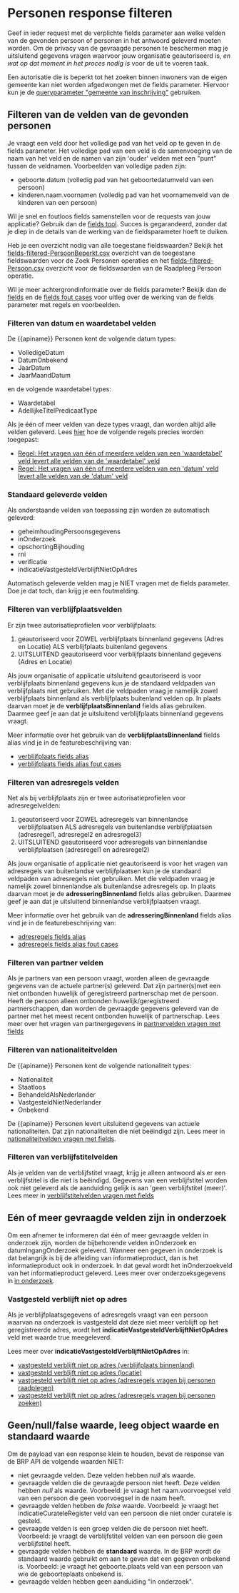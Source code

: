# Personen response filteren

Geef in ieder request met de verplichte fields parameter aan welke velden van de gevonden persoon of personen in het antwoord geleverd moeten worden. Om de privacy van de gevraagde personen te beschermen mag je uitsluitend gegevens vragen waarvoor jouw organisatie geautoriseerd is, *en wat op dat moment in het proces nodig is* voor de uit te voeren taak. 

Een autorisatie die is beperkt tot het zoeken binnen inwoners van de eigen gemeente kan niet worden afgedwongen met de fields parameter. Hiervoor kun je de [queryparameter "gemeente van inschrijving"](./Personen-zoeken-en-raadplegen) gebruiken. 

## Filteren van de velden van de gevonden personen

Je vraagt een veld door het volledige pad van het veld op te geven in de fields parameter. Het volledige pad van een veld is de samenvoeging van de naam van het veld en de namen van zijn 'ouder' velden met een "punt" tussen de veldnamen. Voorbeelden van volledige paden zijn:

- geboorte.datum (volledig pad van het geboortedatumveld van een persoon)
- kinderen.naam.voornamen (volledig pad van het voornamenveld van de kinderen van een persoon)

Wil je snel en foutloos fields samenstellen voor de requests van jouw applicatie? Gebruik dan de [fields tool](./fields-samenstellen). Succes is gegarandeerd, zonder dat je diep in de details van de werking van de fieldsparameter hoeft te duiken. 

Heb je een overzicht nodig van alle toegestane fieldswaarden? Bekijk het [fields-filtered-PersoonBeperkt.csv]({{persoonBeperktFieldsCsvUrl}}) overzicht van de toegestane fieldswaarden voor de Zoek Personen operaties en het [fields-filtered-Persoon.csv]({{persoonFieldsCsvUrl}}) overzicht voor de fieldswaarden van de Raadpleeg Persoon operatie.

Wil je meer achtergrondinformatie over de fields parameter? Bekijk dan de [fields](../features/fields.feature) en de [fields fout cases](../features/fields-fout-cases.feature) voor uitleg over de werking van de fields parameter met regels en voorbeelden. 

### Filteren van datum en waardetabel velden

De {{apiname}} Personen kent de volgende datum types:

- VolledigeDatum
- DatumOnbekend
- JaarDatum
- JaarMaandDatum

en de volgende waardetabel types:

- Waardetabel
- AdellijkeTitelPredicaatType

Als je één of meer velden van deze types vraagt, dan worden altijd alle velden geleverd. Lees [hier](../features/fields.feature) hoe de volgende regels precies worden toegepast:

- [Regel: Het vragen van één of meerdere velden van een 'waardetabel' veld levert alle velden van de 'waardetabel' veld](../features/fields.feature#rule-het-vragen-van-één-of-meerdere-velden-van-een-waardetabel-veld-levert-alle-velden-van-de-waardetabel-veld)
- [Regel: Het vragen van één of meerdere velden van een 'datum' veld levert alle velden van de 'datum' veld](../features/fields.feature#rule-het-vragen-van-één-of-meerdere-velden-van-een-datum-veld-levert-alle-velden-van-de-datum-veld)

### Standaard geleverde velden

Als onderstaande velden van toepassing zijn worden ze automatisch geleverd:

- geheimhoudingPersoonsgegevens
- inOnderzoek
- opschortingBijhouding
- rni
- verificatie
- indicatieVastgesteldVerblijftNietOpAdres

Automatisch geleverde velden mag je NIET vragen met de fields parameter. Doe je dat toch, dan krijg je een foutmelding.

### Filteren van verblijfplaatsvelden

Er zijn twee autorisatieprofielen voor verblijfplaats:

1. geautoriseerd voor ZOWEL verblijfplaats binnenland gegevens (Adres en Locatie) ALS verblijfplaats buitenland gegevens
2. UITSLUITEND geautoriseerd voor verblijfplaats binnenland gegevens (Adres en Locatie)

Als jouw organisatie of applicatie uitsluitend geautoriseerd is voor verblijfplaats binnenland gegevens kun je de standaard veldpaden van verblijfplaats niet gebruiken. Met die veldpaden vraag je namelijk zowel verblijfplaats binnenland als verblijfplaats buitenland velden op. In plaats daarvan moet je de __verblijfplaatsBinnenland__ fields alias gebruiken. Daarmee geef je aan dat je uitsluitend verblijfplaats binnenland gegevens vraagt.

Meer informatie over het gebruik van de __verblijfplaatsBinnenland__ fields alias vind je in de featurebeschrijving van:

- [verblijfplaats fields alias](../features/persoon/verblijfplaats/fields-alias.feature)
- [verblijfplaats fields alias fout cases](../features/persoon/verblijfplaats/fields-alias-fout-cases.feature)

### Filteren van adresregels velden

Net als bij verblijfplaats zijn er twee autorisatieprofielen voor adresregelvelden:

1. geautoriseerd voor ZOWEL adresregels van binnenlandse verblijfplaatsen ALS adresregels van buitenlandse verblijfplaatsen (adresregel1, adresregel2 en adresregel3)
2. UITSLUITEND geautoriseerd voor adresregels van binnenlandse verblijfplaatsen (adresregel1 en adresregel2)

Als jouw organisatie of applicatie niet geautoriseerd is voor het vragen van adresregels van buitenlandse verblijfplaatsen kun je de standaard veldpaden van adresregels niet gebruiken. Met die veldpaden vraag je namelijk zowel binnenlandse als buitenlandse adresregels op. In plaats daarvan moet je de __adresseringBinnenland__ fields alias gebruiken. Daarmee geef je aan dat je uitsluitend binnenlandse verblijfplaatsen vraagt.

Meer informatie over het gebruik van de __adresseringBinnenland__ fields alias vind je in de featurebeschrijving van:

- [adresregels fields alias](../features/persoon/adressering/adres-regels/fields-alias.feature)
- [adresregels fields alias fout cases](../features/persoon/adressering/adres-regels/fields-alias-fout-cases.feature)

### Filteren van partner velden

Als je partners van een persoon vraagt, worden alleen de gevraagde gegevens van de actuele partner(s) geleverd. Dat zijn partner(s)met een niet ontbonden huwelijk of geregistreerd partnerschap met de persoon. Heeft de persoon alleen ontbonden huwelijk/geregistreerd partnerschappen, dan worden de gevraagde gegevens geleverd van de partner met het meest recent ontbonden huwelijk of partnerschap. Lees meer over het vragen van partnergegevens in [partnervelden vragen met fields](../features/persoon/partner/overzicht.feature) 

### Filteren van nationaliteitvelden

De {{apiname}} Personen kent de volgende nationaliteit types:

- Nationaliteit
- Staatloos
- BehandeldAlsNederlander
- VastgesteldNietNederlander
- Onbekend

De {{apiname}} Personen levert uitsluitend gegevens van actuele nationaliteiten. Dat zijn nationaliteiten die niet beëindigd zijn. Lees meer in [nationaliteitvelden vragen met fields](../features/persoon/nationaliteit/overzicht.feature). 


### Filteren van verblijfstitelvelden

Als je velden van de verblijfstitel vraagt, krijg je alleen antwoord als er een verblijfstitel is die niet is beëindigd. Gegevens van een verblijfstitel worden ook niet geleverd als de aanduiding gelijk is aan 'geen verblijfstitel (meer)'. Lees meer in [verblijfstitelvelden vragen met fields](../features/persoon/verblijfstitel/overzicht.feature)

## Eén of meer gevraagde velden zijn in onderzoek

Om een afnemer te informeren dat één of meer gevraagde velden in onderzoek zijn, worden de bijbehorende velden inOnderzoek en datumIngangOnderzoek geleverd.
Wanneer een gegeven in onderzoek is dat belangrijk is bij de afleiding van informatieproduct, dan is het informatieproduct ook in onderzoek. In dat geval wordt het inOnderzoekveld van het informatieproduct geleverd. Lees meer over onderzoeksgegevens in [in onderzoek](../features/in-onderzoek.feature). 

### Vastgesteld verblijft niet op adres

Als je verblijfplaatsgegevens of adresregels vraagt van een persoon waarvan na onderzoek is vastgesteld dat deze niet meer verblijft op het geregistreerde adres, wordt het **indicatieVastgesteldVerblijftNietOpAdres** veld met waarde true meegeleverd.

Lees meer over **indicatieVastgesteldVerblijftNietOpAdres** in:
- [vastgesteld verblijft niet op adres (verblijfplaats binnenland)](../features/persoon/verblijfplaats/adres/vastgesteld-verblijft-niet-op-adres.feature)
- [vastgesteld verblijft niet op adres (locatie)](../features/persoon/verblijfplaats/locatie/vastgesteld-verblijft-niet-op-adres.feature)
- [vastgesteld verblijft niet op adres (adresregels vragen bij personen raadplegen)](../features/persoon/adressering/adres-regels/vastgesteld-verblijft-niet-op-adres.feature)
- [vastgesteld verblijft niet op adres (adresregels vragen bij personen zoeken)](../features/persoon-beperkt/adressering/adres-regels/vastgesteld-verblijft-niet-op-adres.feature)

## Geen/null/false waarde, leeg object waarde en standaard waarde

Om de payload van een response klein te houden, bevat de response van de BRP API de volgende waarden NIET:

- niet gevraagde velden. Deze velden hebben _null_ als waarde.
- gevraagde velden die de gevraagde persoon niet heeft. Deze velden hebben _null_ als waarde. Voorbeeld: je vraagt het naam.voorvoegsel veld van een persoon die geen voorvoegsel in de naam heeft.
- gevraagde velden hebben de _false_ waarde. Voorbeeld: je vraagt het indicatieCurateleRegister veld van een persoon die niet onder curatele is gesteld.
- gevraagde velden is een groep velden die de persoon niet heeft. Voorbeeld: je vraagt de verblijfstitel velden van een persoon die geen verblijfstitel heeft.
- gevraagde velden hebben de __standaard__ waarde. In de BRP wordt de standaard waarde gebruikt om aan te geven dat een gegeven onbekend is. Voorbeeld: je vraagt het geboorte.plaats veld van een persoon van wie de geboorteplaats onbekend is.
- gevraagde velden hebben geen aanduiding "in onderzoek".

